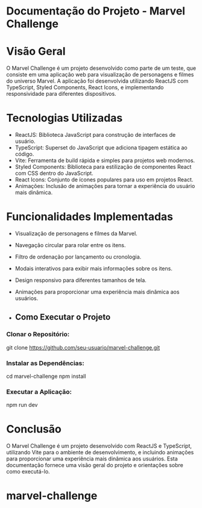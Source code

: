 # Documentação do Projeto - Marvel Challenge


# Visão Geral
O Marvel Challenge é um projeto desenvolvido como parte de um teste, que consiste em uma aplicação web para visualização de personagens e filmes do universo Marvel. A aplicação foi desenvolvida utilizando ReactJS com TypeScript, Styled Components, React Icons, e implementando responsividade para diferentes dispositivos.


# Tecnologias Utilizadas
* ReactJS: Biblioteca JavaScript para construção de interfaces de usuário.
* TypeScript: Superset do JavaScript que adiciona tipagem estática ao código.
* Vite: Ferramenta de build rápida e simples para projetos web modernos.
* Styled Components: Biblioteca para estilização de componentes React com CSS dentro do JavaScript.
* React Icons: Conjunto de ícones populares para uso em projetos React.
* Animações: Inclusão de animações para tornar a experiência do usuário mais dinâmica.

# Funcionalidades Implementadas

* Visualização de personagens e filmes da Marvel.
* Navegação circular para rolar entre os itens.
* Filtro de ordenação por lançamento ou cronologia.
* Modais interativos para exibir mais informações sobre os itens.
* Design responsivo para diferentes tamanhos de tela.
* Animações para proporcionar uma experiência mais dinâmica aos usuários.

* ## Como Executar o Projeto

### Clonar o Repositório:
git clone https://github.com/seu-usuario/marvel-challenge.git

### Instalar as Dependências:
cd marvel-challenge
npm install

### Executar a Aplicação:
npm run dev 

# Conclusão
O Marvel Challenge é um projeto desenvolvido com ReactJS e TypeScript, utilizando Vite para o ambiente de desenvolvimento, e incluindo animações para proporcionar uma experiência mais dinâmica aos usuários. Esta documentação fornece uma visão geral do projeto e orientações sobre como executá-lo.



# marvel-challenge
